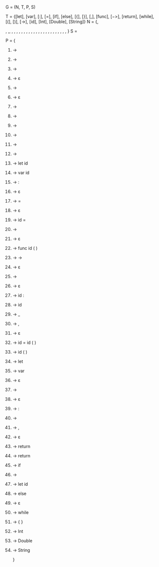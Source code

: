 G = (N, T, P, S)

T = {[let], [var], [:], [=], [if], [else], [{], [}], [,], [func], [−>], [return], [while], [(], [)], [->]​, [id], [Int], [Double], [String]}
N = {<program>, <section> ,<section-tail> ,<statements>, <statement>, <var-declaration>, 
     <optional-type>, <optional-expression>, <assignment>, <conditional>, <loop>, 
     <function-call>, <return-statement>, <function-definitions>, <function-definition>, 
     <optional-return-type>, <parameters>, <parameter>, <name>, <more-parameters>, 
     <optional-var-declaration>, <arguments>, <argument>, <more-arguments>, 
     <expression-or-id>, <else-part>, <block>, <type>}
S = <program> 

P = {

1. <program> → <section>

2. <section> → <statements> <function-definitions> <section-tail>
3. <section-tail> → <section>
4. <section-tail> → ε

5. <statements> → <statement> <statements>
6. <statements> → ε
7. <statement> → <var-declaration>
8. <statement> → <assignment>
9. <statement> → <conditional>
10. <statement> → <loop>
11. <statement> → <function-call>
12. <statement> → <return-statement>

13. <var-declaration> → let id <optional-type> <optional-expression>
14. <var-declaration> → var id <optional-type> <optional-expression>
15. <optional-type> → : <type>
16. <optional-type> → ε
17. <optional-expression> → = <expression>
18. <optional-expression> → ε
19. <assignment> → id = <expression>

20. <function-definitions> → <function-definition> <function-definitions>
21. <function-definitions> → ε
22. <function-definition> → func id ( <parameters> ) <optional-return-type> <block>
23. <optional-return-type> → -> <type>
24. <optional-return-type> → ε
25. <parameters> → <parameter> <more-parameters>
26. <parameters> → ε
27. <parameter> → <name> id : <type>
28. <name> → id
29. <name> → _
30. <more-parameters> → , <parameter> <more-parameters>
31. <more-parameters> → ε

32. <function-call> → <optional-var-declaration> id = id ( <arguments> )
33. <function-call> → id ( <arguments> )
34. <optional-var-declaration> → let
35. <optional-var-declaration> → var
36. <optional-var-declaration> → ε
37. <arguments> → <argument> <more-arguments>
38. <arguments> → ε
39. <argument> → <name> : <expression>
40. <argument> → <expression>
41. <more-arguments> → , <argument> <more-arguments>
42. <more-arguments> → ε
43. <return-statement> → return <expression>
44. <return-statement> → return

45. <conditional> → if <expression-or-id> <block> <else-part>
46. <expression-or-id> → <expression>
47. <expression-or-id> → let id
48. <else-part> → else <block>
49. <else-part> → ε 
50. <loop> → while <expression> <block>
51. <block> → { <statements> }

52. <type> → Int
53. <type> → Double
54. <type> → String

    }